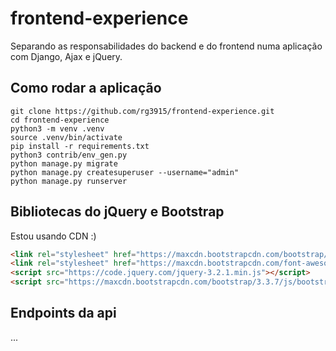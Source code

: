 # frontend-experience

Separando as responsabilidades do backend e do frontend numa aplicação com Django, Ajax e jQuery.

## Como rodar a aplicação

```
git clone https://github.com/rg3915/frontend-experience.git
cd frontend-experience
python3 -m venv .venv
source .venv/bin/activate
pip install -r requirements.txt
python3 contrib/env_gen.py
python manage.py migrate
python manage.py createsuperuser --username="admin"
python manage.py runserver
```

## Bibliotecas do jQuery e Bootstrap

Estou usando CDN :)

```html
<link rel="stylesheet" href="https://maxcdn.bootstrapcdn.com/bootstrap/3.3.7/css/bootstrap.min.css">
<link rel="stylesheet" href="https://maxcdn.bootstrapcdn.com/font-awesome/4.7.0/css/font-awesome.min.css">
<script src="https://code.jquery.com/jquery-3.2.1.min.js"></script>
<script src="https://maxcdn.bootstrapcdn.com/bootstrap/3.3.7/js/bootstrap.min.js"></script>
```

## Endpoints da api

...